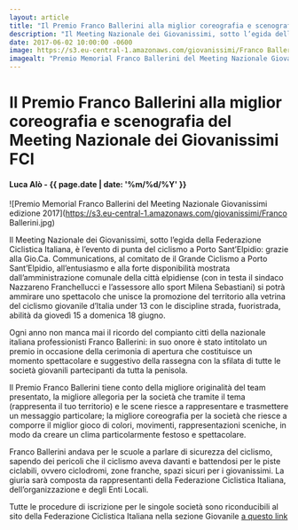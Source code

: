 ```yaml
---
layout: article
title: "Il Premio Franco Ballerini alla miglior coreografia e scenografia del Meeting Nazionale dei Giovanissimi FCI"
description: "Il Meeting Nazionale dei Giovanissimi, sotto l’egida della Federazione Ciclistica Italiana, è l’evento di punta del ciclismo a Porto Sant’Elpidio: grazie alla Gio.Ca. Communications, al comitato de il Grande Ciclismo a Porto Sant’Elpidio, all’entusiasmo e alla forte disponibilità mostrata dall’amministrazione comunale della città elpidiense (con in testa il sindaco Nazzareno Franchellucci e l’assessore allo sport Milena Sebastiani) si potrà ammirare uno spettacolo che unisce la promozione del territorio alla vetrina del ciclismo giovanile d’Italia under 13 con le discipline strada, fuoristrada, abilità da giovedì 15 a domenica 18 giugno."
date: 2017-06-02 10:00:00 -0600
image: https://s3.eu-central-1.amazonaws.com/giovanissimi/Franco Ballerini.jpg
imagealt: "Premio Memorial Franco Ballerini del Meeting Nazionale Giovanissimi edizione 2017"
---
```


# Il Premio Franco Ballerini alla miglior coreografia e scenografia del Meeting Nazionale dei Giovanissimi FCI

#### Luca Alò - {{ page.date | date: '%m/%d/%Y' }}

![Premio Memorial Franco Ballerini del Meeting Nazionale Giovanissimi edizione 2017](https://s3.eu-central-1.amazonaws.com/giovanissimi/Franco Ballerini.jpg)

Il Meeting Nazionale dei Giovanissimi, sotto l’egida della Federazione Ciclistica Italiana, è l’evento di punta del ciclismo a Porto Sant’Elpidio: grazie alla Gio.Ca. Communications, al comitato de il Grande Ciclismo a Porto Sant’Elpidio, all’entusiasmo e alla forte disponibilità mostrata dall’amministrazione comunale della città elpidiense (con in testa il sindaco Nazzareno Franchellucci e l’assessore allo sport Milena Sebastiani) si potrà ammirare uno spettacolo che unisce la promozione del territorio alla vetrina del ciclismo giovanile d’Italia under 13 con le discipline strada, fuoristrada, abilità da giovedì 15 a domenica 18 giugno.

Ogni anno non manca mai il ricordo del compianto cittì della nazionale italiana professionisti Franco Ballerini: in suo onore è stato intitolato un premio in occasione della cerimonia di apertura che costituisce un momento spettacolare e suggestivo della rassegna con la sfilata di tutte le società giovanili partecipanti da tutta la penisola.

Il Premio Franco Ballerini tiene conto della migliore originalità del team presentato, la migliore allegoria per la società che tramite il tema (rappresenta il tuo territorio) e le scene riesce a rappresentare e trasmettere un messaggio particolare; la migliore coreografia per la società che riesce a comporre il miglior gioco di colori, movimenti, rappresentazioni sceniche, in modo da creare un clima particolarmente festoso e spettacolare.

Franco Ballerini andava per le scuole a parlare di sicurezza del ciclismo, sapendo dei pericoli che il ciclismo aveva davanti e battendosi per le piste ciclabili, ovvero ciclodromi, zone franche, spazi sicuri per i giovanissimi. La giuria sarà composta da rappresentanti della Federazione Ciclistica Italiana, dell’organizzazione e degli Enti Locali.

Tutte le procedure di iscrizione per le singole società sono riconducibili al sito della Federazione Ciclistica Italiana nella sezione Giovanile [a questo link](http://giovanile.federciclismo.it/it/infopage/come-ci-si-iscrive/f68c79f8-7b95-4a8d-9fad-dd6c32d4a4a0/)
